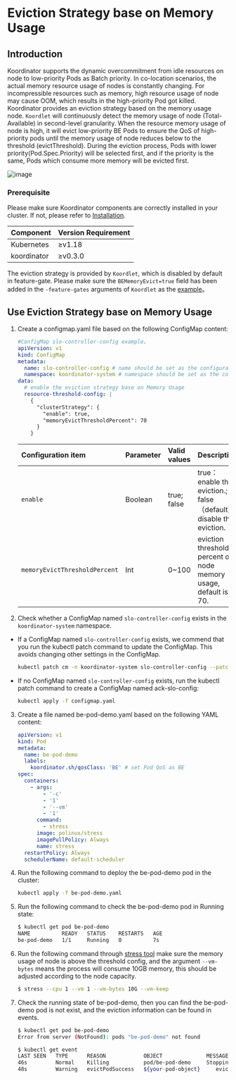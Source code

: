 # Eviction Strategy base on Memory Usage

## Introduction

Koordinator supports the dynamic overcommitment from idle resources on node to low-priority
Pods as Batch priority. In co-location scenarios, the actual memory resource usage of 
nodes is constantly changing. For incompressible resources such as memory, high resource 
usage of node may cause OOM, which results in the high-priority Pod got killed. Koordinator 
provides an eviction strategy based on the memory usage node. `Koordlet` will continuously 
detect the memory usage of node (Total-Available) in second-level granularity. 
When the resource memory usage of node is high, it will evict low-priority BE Pods to 
ensure the QoS of high-priority pods until the memory usage of node reduces below to the 
threshold (evictThreshold). During the eviction process, Pods with lower priority(Pod.Spec.Priority)
will be selected first, and if the priority is the same, Pods which consume more memory will be 
evicted first.


![image](/img/memory-evict.svg)

### Prerequisite
Please make sure Koordinator components are correctly installed in your cluster. If not, please refer to 
[Installation](/docs/installation).

| Component | Version Requirement |
| --- | ------- |
| Kubernetes | ≥v1.18 |
| koordinator | ≥v0.3.0 |

The eviction strategy is provided by `Koordlet`, which is disabled by default in feature-gate.
Please make sure the `BEMemoryEvict=true` field has been added in the `-feature-gates` arguments of `Koordlet`
as the [example](https://github.com/koordinator-sh/charts/blob/main/versions/v1.2.0/templates/koordlet.yaml#L36)。

## Use Eviction Strategy base on Memory Usage

1. Create a configmap.yaml file based on the following ConfigMap content:
   ```yaml
   #ConfigMap slo-controller-config example。
   apiVersion: v1
   kind: ConfigMap
   metadata:
     name: slo-controller-config # name should be set as the configuration of koord-manager, e.g. ack-slo-config 
     namespace: koordinator-system # namespace should be set as the configuration of installation, e.g. kube-system
   data:
     # enable the eviction strategy base on Memory Usage
     resource-threshold-config: |
       {
         "clusterStrategy": {
           "enable": true,
           "memoryEvictThresholdPercent": 70
         }
       }
   ```
   
   | Configuration item | Parameter | Valid values | Description                                                  |
   | :-------------- | :------ | :-------- | :----------------------------------------------------------- |
   | `enable`        | Boolean | true; false | true：enable the eviction.; false（default）：disable the eviction. |
   | `memoryEvictThresholdPercent` | Int     | 0~100      | eviction threshold percent of node memory usage, default is 70. |
   
2. Check whether a ConfigMap named `slo-controller-config` exists in the `koordinator-system` namespace.

  - If a ConfigMap named  `slo-controller-config`  exists, we commend that you run the kubectl patch command to update the ConfigMap. This avoids changing other settings in the ConfigMap.

    ```bash
    kubectl patch cm -n koordinator-system slo-controller-config --patch "$(cat configmap.yaml)"
    ```

  - If no ConfigMap named `slo-controller-config`  exists, run the kubectl patch command to create a ConfigMap named ack-slo-config:

    ```bash
    kubectl apply -f configmap.yaml
    ```
    
3. Create a file named be-pod-demo.yaml based on the following YAML content:

   ```yaml
   apiVersion: v1
   kind: Pod
   metadata:
     name: be-pod-demo
     labels:
       koordinator.sh/qosClass: 'BE' # set Pod QoS as BE
   spec:
     containers:
       - args:
           - '-c'
           - '1'
           - '--vm'
           - '1'
         command:
           - stress
         image: polinux/stress
         imagePullPolicy: Always
         name: stress
     restartPolicy: Always
     schedulerName: default-scheduler
   ```

4. Run the following command to deploy the be-pod-demo pod in the cluster:

   ```bash
   kubectl apply -f be-pod-demo.yaml
   ```
   
5. Run the following command to check the be-pod-demo pod in Running state:

   ```bash
   $ kubectl get pod be-pod-demo
   NAME          READY   STATUS    RESTARTS   AGE
   be-pod-demo   1/1     Running   0          7s
   ```
6. Run the following command through [stress tool](https://linux.die.net/man/1/stress)
make sure the memory usage of node is above the threshold config, and the argument `--vm-bytes`
means the process will consume 10GB memory, this should be adjusted according to the node capacity.

   ```bash
   $ stress --cpu 1 --vm 1 --vm-bytes 10G --vm-keep
   ```

7. Check the running state of be-pod-demo, then you can find the be-pod-demo pod is not exist,
and the eviction information can be found in events.

   ```bash
   $ kubectl get pod be-pod-demo
   Error from server (NotFound): pods "be-pod-demo" not found
   
   $ kubectl get event
   LAST SEEN   TYPE      REASON            OBJECT              MESSAGE
   46s         Normal    Killing           pod/be-pod-demo     Stopping container stress
   48s         Warning   evictPodSuccess   ${your-pod-object}     evict Pod:be-pod-demo, reason: EvictPodByNodeMemoryUsage, message: killAndEvictBEPods for node(${your-node-id}), need to release memory: 8077889699
   ```